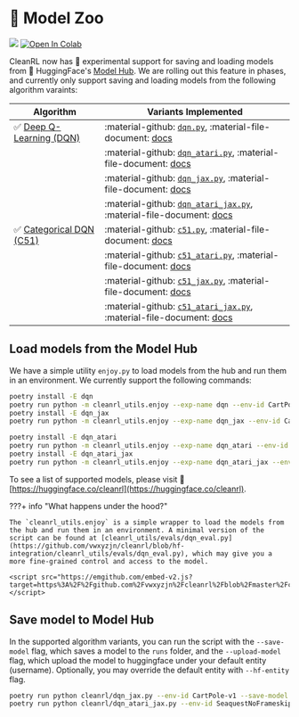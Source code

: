 # 🤗 Model Zoo

[<img src="https://img.shields.io/badge/%F0%9F%A4%97%20Models-Huggingface-F8D521">](https://huggingface.co/cleanrl)
[![Open In Colab](https://github.com/vwxyzjn/cleanrl/raw/master/docs/get-started/colab-badge.svg)](https://colab.research.google.com/github/vwxyzjn/cleanrl/blob/master/docs/get-started/CleanRL_Huggingface_Integration_Demo.ipynb)

CleanRL now has 🧪 experimental support for saving and loading models from 🤗 HuggingFace's [Model Hub](https://huggingface.co/models). We are rolling out this feature in phases, and currently only support saving and loading models from the following algorithm varaints:


| Algorithm      | Variants Implemented |
| ----------- | ----------- |
| ✅ [Deep Q-Learning (DQN)](https://web.stanford.edu/class/psych209/Readings/MnihEtAlHassibis15NatureControlDeepRL.pdf) | :material-github: [`dqn.py`](https://github.com/vwxyzjn/cleanrl/blob/master/cleanrl/dqn.py), :material-file-document: [docs](/rl-algorithms/dqn/#dqnpy) |
| | :material-github: [`dqn_atari.py`](https://github.com/vwxyzjn/cleanrl/blob/master/cleanrl/dqn_atari.py), :material-file-document: [docs](/rl-algorithms/dqn/#dqn_ataripy) |
| | :material-github: [`dqn_jax.py`](https://github.com/vwxyzjn/cleanrl/blob/master/cleanrl/dqn_jax.py), :material-file-document: [docs](/rl-algorithms/dqn/#dqn_jaxpy) |
| | :material-github: [`dqn_atari_jax.py`](https://github.com/vwxyzjn/cleanrl/blob/master/cleanrl/dqn_atari_jax.py), :material-file-document: [docs](/rl-algorithms/dqn/#dqn_atari_jaxpy) |
| ✅ [Categorical DQN (C51)](https://arxiv.org/pdf/1707.06887.pdf) | :material-github: [`c51.py`](https://github.com/vwxyzjn/cleanrl/blob/master/cleanrl/c51.py), :material-file-document: [docs](/rl-algorithms/c51/#c51py) |
| | :material-github: [`c51_atari.py`](https://github.com/vwxyzjn/cleanrl/blob/master/cleanrl/c51_atari.py), :material-file-document: [docs](/rl-algorithms/c51/#c51_ataripy) |
| | :material-github: [`c51_jax.py`](https://github.com/vwxyzjn/cleanrl/blob/master/cleanrl/c51_jax.py), :material-file-document: [docs](/rl-algorithms/c51/#c51_jaxpy) |
| | :material-github: [`c51_atari_jax.py`](https://github.com/vwxyzjn/cleanrl/blob/master/cleanrl/c51_atari_jax.py), :material-file-document: [docs](/rl-algorithms/c51/#c51_atari_jaxpy) |


## Load models from the Model Hub

We have a simple utility `enjoy.py` to load models from the hub and run them in an environment. We currently support the following commands:

```bash
poetry install -E dqn
poetry run python -m cleanrl_utils.enjoy --exp-name dqn --env-id CartPole-v1
poetry install -E dqn_jax
poetry run python -m cleanrl_utils.enjoy --exp-name dqn_jax --env-id CartPole-v1

poetry install -E dqn_atari
poetry run python -m cleanrl_utils.enjoy --exp-name dqn_atari --env-id BreakoutNoFrameskip-v4
poetry install -E dqn_atari_jax
poetry run python -m cleanrl_utils.enjoy --exp-name dqn_atari_jax --env-id BreakoutNoFrameskip-v4
```

To see a list of supported models, please visit 🤗 [https://huggingface.co/cleanrl](https://huggingface.co/cleanrl).


???+ info "What happens under the hood?"
    
    The `cleanrl_utils.enjoy` is a simple wrapper to load the models from the hub and run them in an environment. A minimal version of the script can be found at [cleanrl_utils/evals/dqn_eval.py](https://github.com/vwxyzjn/cleanrl/blob/hf-integration/cleanrl_utils/evals/dqn_eval.py), which may give you a more fine-grained control and access to the model.
    
    <script src="https://emgithub.com/embed-v2.js?target=https%3A%2F%2Fgithub.com%2Fvwxyzjn%2Fcleanrl%2Fblob%2Fmaster%2Fcleanrl_utils%2Fevals%2Fdqn_eval.py&style=github&type=code&showBorder=on&showLineNumbers=on&showFileMeta=on&showFullPath=on&showCopy=on"></script>

## Save model to Model Hub

In the supported algorithm variants, you can run the script with the `--save-model` flag, which saves a model to the `runs` folder, and the `--upload-model` flag, which upload the model to huggingface under your default entity (username). Optionally, you may override the default entity with `--hf-entity` flag.

```bash
poetry run python cleanrl/dqn_jax.py --env-id CartPole-v1 --save-model --upload-model # --hf-entity cleanrl
poetry run python cleanrl/dqn_atari_jax.py --env-id SeaquestNoFrameskip-v4  --save-model --upload-model # --hf-entity cleanrl
```

